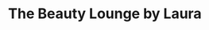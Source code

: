 ---
title: "The Beauty Lounge by Laura"
url: /lossiemouth/the-beauty-lounge-by-laura/
shop: hairdresser
---